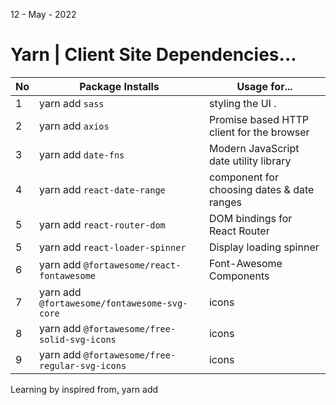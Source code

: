 12 - May - 2022

# Yarn | Client Site Dependencies...
|No| Package Installs       | Usage for...                                    |
|--|------------------------|-------------------------------------------------|
| 1| yarn add `sass`        | styling the UI .                                |
| 2| yarn add `axios`       | Promise based HTTP client for the browser       |
| 3| yarn add `date-fns`    | Modern JavaScript date utility library          |
| 4| yarn add `react-date-range` | component for choosing dates & date ranges |
| 5| yarn add `react-router-dom` | DOM bindings for React Router              |
| 5| yarn add `react-loader-spinner` | Display loading spinner                |
| 6| yarn add `@fortawesome/react-fontawesome`      | Font-Awesome Components |
| 7| yarn add `@fortawesome/fontawesome-svg-core`   | icons |
| 8| yarn add `@fortawesome/free-solid-svg-icons`   | icons |
| 9| yarn add `@fortawesome/free-regular-svg-icons` | icons |

Learning by inspired from[.](https://youtu.be/RkWpJ4XUHuw)
yarn add 